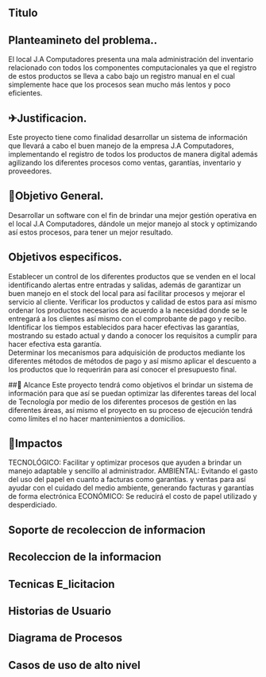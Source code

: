 ## Titulo
## Planteamineto del problema.. 
El local J.A Computadores presenta una mala administración del inventario relacionado con todos los componentes computacionales ya que el registro de estos productos se lleva a cabo bajo un registro manual en el cual simplemente hace que los procesos sean mucho más lentos y poco eficientes.


## ✈Justificacion.
Este proyecto tiene como finalidad desarrollar un sistema de información que llevará a cabo el buen manejo de la empresa J.A Computadores, implementando el registro de todos los productos de manera digital además agilizando los diferentes procesos como ventas, garantías, inventario y proveedores. 
## 🎯Objetivo General.
Desarrollar un software con el fin de brindar una mejor gestión operativa en el local J.A Computadores, dándole un mejor manejo al stock y optimizando así estos procesos, para tener un mejor resultado.

## Objetivos especificos.
Establecer un control de los diferentes productos que se venden en el local identificando alertas entre entradas y salidas, además de garantizar un buen manejo en el stock del local para así facilitar procesos y mejorar el servicio al cliente.
Verificar los productos y calidad de estos para así mismo ordenar los productos necesarios de acuerdo a la necesidad donde se le entregará a los clientes así mismo con el comprobante de pago y recibo.
Identificar los tiempos establecidos para hacer efectivas las garantías, mostrando su estado actual y dando a conocer los requisitos a cumplir para hacer efectiva esta garantía.    
Determinar los mecanismos para adquisición de productos mediante los diferentes métodos de métodos de pago y así mismo aplicar el descuento a los productos que lo requerirán para así conocer el presupuesto final.  

##🚀 Alcance
Este proyecto tendrá como objetivos el brindar un sistema de información para que así se puedan optimizar las diferentes tareas del local de Tecnología por medio de los diferentes procesos de gestión en las diferentes áreas, así mismo el proyecto en su proceso de ejecución tendrá como límites el no hacer mantenimientos a domicilios.

## 🤯Impactos
TECNOLÓGICO:
Facilitar y optimizar procesos que ayuden a brindar un manejo adaptable y sencillo al administrador. 
AMBIENTAL:
Evitando el gasto del uso del papel en cuanto a facturas como garantías. y ventas para así ayudar con el cuidado del medio ambiente, generando facturas y garantías de forma electrónica 
ECONÓMICO: 
Se reducirá el costo de papel utilizado y desperdiciado. 
## Soporte de recoleccion de informacion
## Recoleccion de la informacion
## Tecnicas E_licitacion
## Historias de Usuario
## Diagrama de Procesos
## Casos de uso de alto nivel
